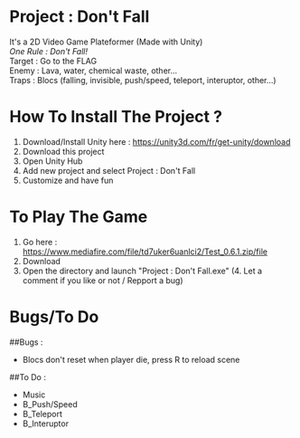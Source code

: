# Project : Don't Fall
It's a 2D Video Game Plateformer (Made with Unity) \
_One Rule : Don't Fall!_ \
Target : Go to the FLAG \
Enemy : Lava, water, chemical waste, other... \
Traps : Blocs (falling, invisible, push/speed, teleport, interuptor, other...)



# How To Install The Project ?
1. Download/Install Unity here : https://unity3d.com/fr/get-unity/download
2. Download this project
3. Open Unity Hub
4. Add new project and select Project : Don't Fall
5. Customize and have fun



# To Play The Game
1. Go here : https://www.mediafire.com/file/td7uker6uanlci2/Test_0.6.1.zip/file
2. Download
3. Open the directory and launch "Project : Don't Fall.exe"
(4. Let a comment if you like or not / Repport a bug)

# Bugs/To Do
##Bugs :
* Blocs don't reset when player die, press R to reload scene


##To Do :
* Music
* B_Push/Speed
* B_Teleport
* B_Interuptor
